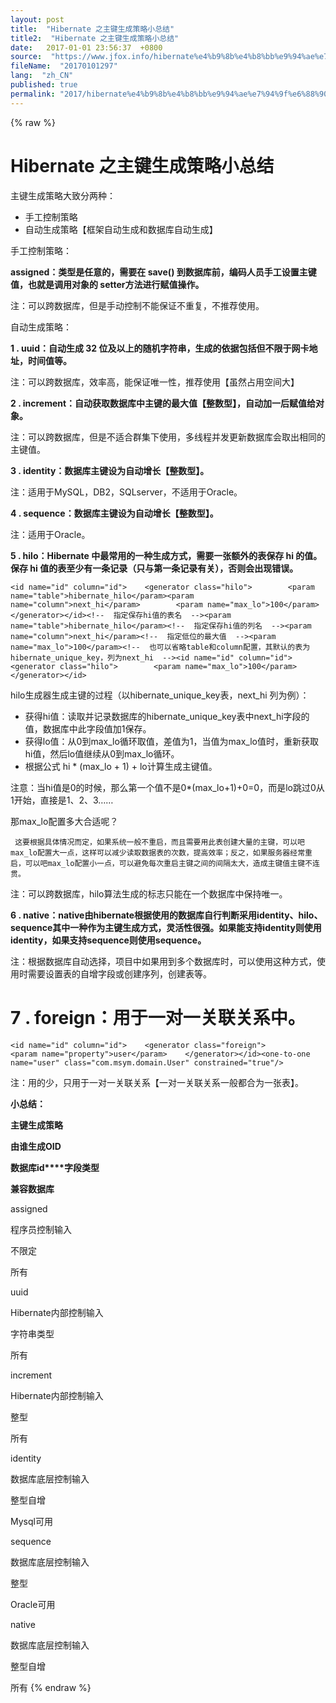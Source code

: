 ```yaml
---
layout: post
title:  "Hibernate 之主键生成策略小总结"
title2:  "Hibernate 之主键生成策略小总结"
date:   2017-01-01 23:56:37  +0800
source:  "https://www.jfox.info/hibernate%e4%b9%8b%e4%b8%bb%e9%94%ae%e7%94%9f%e6%88%90%e7%ad%96%e7%95%a5%e5%b0%8f%e6%80%bb%e7%bb%93.html"
fileName:  "20170101297"
lang:  "zh_CN"
published: true
permalink: "2017/hibernate%e4%b9%8b%e4%b8%bb%e9%94%ae%e7%94%9f%e6%88%90%e7%ad%96%e7%95%a5%e5%b0%8f%e6%80%bb%e7%bb%93.html"
---
```

{% raw %}
# Hibernate 之主键生成策略小总结 


主键生成策略大致分两种：

- 手工控制策略
- 自动生成策略【框架自动生成和数据库自动生成】

手工控制策略：

**assigned：类型是任意的，需要在 save() 到数据库前，编码人员手工设置主键值，也就是调用对象的 setter方法进行赋值操作。**

注：可以跨数据库，但是手动控制不能保证不重复，不推荐使用。

自动生成策略：

**1 . uuid：自动生成 32 位及以上的随机字符串，生成的依据包括但不限于网卡地址，时间值等。**

注：可以跨数据库，效率高，能保证唯一性，推荐使用【虽然占用空间大】

**2 . increment：自动获取数据库中主键的最大值【整数型】，自动加一后赋值给对象。**

注：可以跨数据库，但是不适合群集下使用，多线程并发更新数据库会取出相同的主键值。

**3 . identity：数据库主键设为自动增长【整数型】。**

注：适用于MySQL，DB2，SQLserver，不适用于Oracle。

**4 . sequence：数据库主键设为自动增长【整数型】。**

注：适用于Oracle。

**5 . hilo：Hibernate 中最常用的一种生成方式，需要一张额外的表保存 hi 的值。保存 hi 值的表至少有一条记录（只与第一条记录有关），否则会出现错误。**

    <id name="id" column="id">    <generator class="hilo">        <param name="table">hibernate_hilo</param><param name="column">next_hi</param>        <param name="max_lo">100</param>    </generator></id><!--  指定保存hi值的表名  --><param name="table">hibernate_hilo</param><!--  指定保存hi值的列名  --><param name="column">next_hi</param><!--  指定低位的最大值  --><param name="max_lo">100</param><!--  也可以省略table和column配置，其默认的表为hibernate_unique_key，列为next_hi  --><id name="id" column="id">    <generator class="hilo">        <param name="max_lo">100</param>    </generator></id>

hilo生成器生成主键的过程（以hibernate_unique_key表，next_hi 列为例）：

-  获得hi值：读取并记录数据库的hibernate_unique_key表中next_hi字段的值，数据库中此字段值加1保存。
-  获得lo值：从0到max_lo循环取值，差值为1，当值为max_lo值时，重新获取hi值，然后lo值继续从0到max_lo循环。
-  根据公式 hi * (max_lo + 1) + lo计算生成主键值。

注意：当hi值是0的时候，那么第一个值不是0*(max_lo+1)+0=0，而是lo跳过0从1开始，直接是1、2、3……

那max_lo配置多大合适呢？

     这要根据具体情况而定，如果系统一般不重启，而且需要用此表创建大量的主键，可以吧max_lo配置大一点，这样可以减少读取数据表的次数，提高效率；反之，如果服务器经常重启，可以吧max_lo配置小一点，可以避免每次重启主键之间的间隔太大，造成主键值主键不连贯。

注：可以跨数据库，hilo算法生成的标志只能在一个数据库中保持唯一。

**6 . native：native由hibernate根据使用的数据库自行判断采用identity、hilo、sequence其中一种作为主键生成方式，灵活性很强。如果能支持identity则使用identity，如果支持sequence则使用sequence。**

注：根据数据库自动选择，项目中如果用到多个数据库时，可以使用这种方式，使用时需要设置表的自增字段或创建序列，创建表等。

# 7 . foreign：用于一对一关联关系中。

    <id name="id" column="id">    <generator class="foreign">         <param name="property">user</param>    </generator></id><one-to-one name="user" class="com.msym.domain.User" constrained="true"/>

注：用的少，只用于一对一关联关系【一对一关联关系一般都合为一张表】。

**小总结：**

**主键生成策略**

**由谁生成OID**

**数据库id****字段类型**

**兼容数据库**

assigned

程序员控制输入

不限定

所有

uuid 

Hibernate内部控制输入

字符串类型

所有

increment 

Hibernate内部控制输入

整型

所有

identity

数据库底层控制输入

整型自增

Mysql可用

sequence

数据库底层控制输入

整型

Oracle可用

native

数据库底层控制输入

整型自增

所有
{% endraw %}
